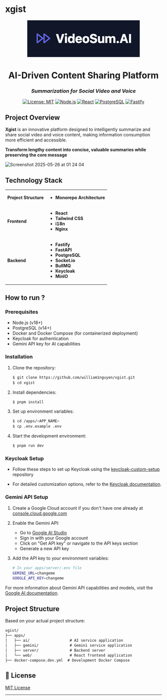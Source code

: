 # xgist

<div align="center">
  
  ![xgist Logo](public/xgist-logo.png)
  
  # **AI-Driven Content Sharing Platform**
  ### *Summarization for Social Video and Voice* 
  
  [![License: MIT](https://img.shields.io/badge/License-MIT-yellow.svg)](https://opensource.org/licenses/MIT)
  [![Node.js](https://img.shields.io/badge/Node.js-18+-339933?logo=node.js&logoColor=white)](https://nodejs.org)
  [![React](https://img.shields.io/badge/React-18-61DAFB?logo=react&logoColor=white)](https://reactjs.org)
  [![PostgreSQL](https://img.shields.io/badge/PostgreSQL-14+-4169E1?logo=postgresql&logoColor=white)](https://www.postgresql.org)
  [![Fastify](https://img.shields.io/badge/Fastify-Latest-000000?logo=fastify&logoColor=white)](https://www.fastify.io/)
  
</div>

## Project Overview

**Xgist** is an innovative platform designed to intelligently summarize and share social video and voice content, making information consumption more efficient and accessible.

**Transform lengthy content into concise, valuable summaries while preserving the core message**

<img width="1289" alt="Screenshot 2025-05-26 at 01 24 04" src="https://github.com/user-attachments/assets/1589658d-29bc-4dc2-bc8e-0d65bc331419" />


## Technology Stack

<table>
  <tr>
    <td><b> Project Structure</b></td>
    <td>
      <ul>
        <li> <b>Monorepo Architecture</b></li>
      </ul>
    </td>
  </tr>
  <tr>
    <td><b> Frontend</b></td>
    <td>
      <ul>
        <li><b>React</b></li>
        <li><b>Tailwind CSS</b></li>
        <li><b>i18n</b></li>
        <li><b>Nginx</b></li>
      </ul>
    </td>
  </tr>
  <tr>
    <td><b>Backend</b></td>
    <td>
      <ul>
        <li><b>Fastify</b></li>
        <li><b>FastAPI</b></li>
        <li><b>PostgreSQL</b></li>
        <li><b>Socket.io</b></li>
        <li><b>BullMQ</b></li>
        <li><b>Keycloak</b></li>
        <li><b>MinIO</b></li>
      </ul>
    </td>
  </tr>
</table>

## How to run ?

### Prerequisites

- Node.js (v18+)
- PostgreSQL (v14+)
- Docker and Docker Compose (for containerized deployment)
- Keycloak for authentication
- Gemini API key for AI capabilities

### Installation

1. Clone the repository:

   ```bash
   $ git clone https://github.com/william1nguyen/xgist.git
   $ cd xgist
   ```

2. Install dependencies:

   ```bash
   $ pnpm install
   ```

3. Set up environment variables:

   ```bash
   $ cd /apps/<APP_NAME>
   $ cp .env.example .env
   ```

4. Start the development environment:
   ```bash
   $ pnpm run dev
   ```

### Keycloak Setup

- Follow these steps to set up Keycloak using the [keycloak-custom-setup](https://github.com/william1nguyen/keycloak-custom-setup) repository

- For detailed customization options, refer to the [Keycloak documentation](https://www.keycloak.org/documentation.html).

### Gemini API Setup

1. Create a Google Cloud account if you don't have one already at [console.cloud.google.com](https://console.cloud.google.com)

2. Enable the Gemini API:

   - Go to [Google AI Studio](https://makersuite.google.com/)
   - Sign in with your Google account
   - Click on "Get API key" or navigate to the API keys section
   - Generate a new API key

3. Add the API key to your environment variables:

   ```bash
   # In your apps/server/.env file
   GEMINI_URL=changeme
   GOOGLE_API_KEY=changeme
   ```

For more information about Gemini API capabilities and models, visit the [Google AI documentation](https://ai.google.dev/docs).

## Project Structure

Based on your actual project structure:

```
xgist/
├── apps/
│   ├── ai/                  # AI service application
│   ├── gemini/              # Gemini service application
│   ├── server/              # Backend server
│   └── web/                 # React frontend application
├── docker-compose.dev.yml  # Development Docker Compose
```

## 📄 License

[MIT License](LICENSE)

---
